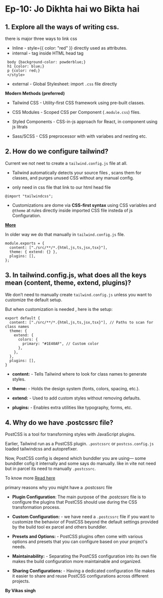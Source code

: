 # Ep-10: Jo Dikhta hai wo Bikta hai

## 1. Explore all the ways of writing css.
there is major three ways to link css
- Inline - style={{ color: "red" }} directly used as attributes.
- internal - tag inside HTML head tag
```<style>
 body {background-color: powderblue;}
 h1 {color: blue;}
 p {color: red;}
 </style>
```

- external - Global Stylesheet: import `.css` file directly

**Modern Methods (preferred)**
- Tailwind CSS - Utility-first CSS framework using pre-built classes.

- CSS Modules - Scoped CSS per Component (`.module.css`) files.

- Styled Components - CSS-in-js approach for React, in component using js litrals


- Sass/SCSS - CSS preprocessor with with variabes and nesting etc.

## 2. How do we configure tailwind?

Current we not neet to create a `tailwind.config.js` file at all.

- Tailwind automatically detects your source files , scans them for classes, and purges unused CSS without any manual config.

- only need in css file that link to our html head file

```
@import "tailwindcss";
```

- Customizations are dome via **CSS-first syntax** using CSS variables and `@theme` at rules directly inside imported CSS file insteda of js Configuration.

**[More](https://tailwindcss.com/blog/tailwindcss-v4)**


In older way we do that manually in `tailwind.config.js` file.
```
module.exports = {
  content: ["./src/**/*.{html,js,ts,jsx,tsx}"],
  theme: { extend: {} },
  plugins: [],
};
```

## 3. In tailwind.config.js, what does all the keys mean (content, theme, extend, plugins)?

We don’t need to manually create `tailwind.config.js` unless you want to customize the default setup.

But when customization is needed , here is the setup: 

```
export default {
  content: ["./src/**/*.{html,js,ts,jsx,tsx}"], // Paths to scan for class names
  theme: {
    extend: {
      colors: {
        primary: "#1E40AF", // Custom color
      },
    },
  },
  plugins: [],
}

```

- **content:** - Tells Tailwind where to look for class names to generate styles.

- **theme:** - Holds the design system (fonts, colors, spacing, etc.).

- **extend:** - Used to add custom styles without removing defaults.

- **plugins:** -  Enables extra utilities like typography, forms, etc.


## 4. Why do we have .postcssrc file?
PostCSS is a tool for
transforming styles with JavaScript plugins.

Earlier, Tailwind run as a PostCSS plugin. `.postcssrc` or `postcss.config.js` loaded tailwindcss and autoprefixer.

Now, PostCSS config is depend which bunddler you are using— some bunddler cofig it internally and some says do manually. like in vite not need but in parcel its need to manually `.postcssrc`.

 To know more [Read here](https://tailwindcss.com/docs/installation/framework-guides)

primary reasons why you might have a .postcssrc file

- **Plugin Configuration**: The main purpose of the .postcssrc file is to configure the plugins that PostCSS should use during the CSS transformation process.

- **Custom Configuration:** - we have need a `.postcssrc` file if you want to customize the behavior of PostCSS beyond the default settings provided by the build tool ex parcel and others bunddler.

- **Presets and Options:** - PostCSS plugins often come with various options and presets that you can
configure based on your project's needs.

- **Maintainability:** - Separating the PostCSS configuration into its own file makes the build
configuration more maintainable and organized.

- **Sharing Configurations:** - Having a dedicated configuration file makes it easier to share and reuse PostCSS configurations across different projects.


**By Vikas singh**